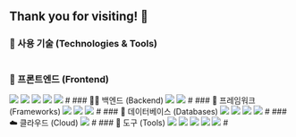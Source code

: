 ## Thank you for visiting! 👋

### 🚀 사용 기술 (Technologies & Tools)
#
### 🚀 프론트엔드 (Frontend)
<img src="https://img.shields.io/badge/JavaScript-F7DF1E?style=flat-square&logo=javascript&logoColor=black"/>
<img src="https://img.shields.io/badge/React-61DAFB?style=flat-square&logo=React&logoColor=black"/>
<img src="https://img.shields.io/badge/React Native-61DAFB?style=flat-square&logo=React&logoColor=black"/>
<img src="https://img.shields.io/badge/HTML5-E34F26?style=flat-square&logo=html5&logoColor=white"/>
<img src="https://img.shields.io/badge/JSS-F7DF1E?style=flat-square&logo=JSS&logoColor=black"/>  
#
### 🧑‍💻 백엔드 (Backend)
<img src="https://img.shields.io/badge/java-007396?style=flat-square&logo=java&logoColor=white"/>
<img src="https://img.shields.io/badge/Spring-6DB33F?style=flat-square&logo=Spring&logoColor=white"/>  
#
### 🔧 프레임워크 (Frameworks)
<img src="https://img.shields.io/badge/Spring-6DB33F?style=flat-square&logo=Spring&logoColor=white"/>
<img src="https://img.shields.io/badge/React-61DAFB?style=flat-square&logo=React&logoColor=black"/>
<img src="https://img.shields.io/badge/React Native-61DAFB?style=flat-square&logo=React&logoColor=black"/>  
#
### 💾 데이터베이스 (Databases)
<img src="https://img.shields.io/badge/MySQL-4479A1?style=flat-square&logo=MySQL&logoColor=white"/>
<img src="https://img.shields.io/badge/ORACLE-F80000?style=flat-square&logo=oracle&logoColor=white"/>
<img src="https://img.shields.io/badge/Firebase-FFCA28?style=flat-square&logo=firebase&logoColor=black"/>
<img src="https://img.shields.io/badge/JSON-000000?style=flat-square&logo=json&logoColor=white"/>  
#
### ☁️ 클라우드 (Cloud)
<img src="https://img.shields.io/badge/Amazon AWS-232F3E?style=flat-square&logo=amazonaws&logoColor=white"/>  
#
### 🔧 도구 (Tools)
<img src="https://img.shields.io/badge/Visual Studio Code-007ACC?style=flat-square&logo=Visual Studio Code&logoColor=white"/>
<img src="https://img.shields.io/badge/Git-F05032?style=flat-square&logo=git&logoColor=white"/>
<img src="https://img.shields.io/badge/GitHub-181717?style=flat-square&logo=GitHub&logoColor=white"/>
<img src="https://img.shields.io/badge/Postman-FF6C37?style=flat-square&logo=Postman&logoColor=white"/>
<img src="https://img.shields.io/badge/Android Studio-3DDC84?style=flat-square&logo=Android Studio&logoColor=white"/>  
#
